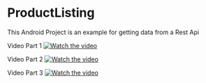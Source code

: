 # ProductListing
This Android Project is an example for getting data from a Rest Api

Video Part 1
[![Watch the video](https://nasiloluyo.com/wp-content/uploads/2016/08/youtube_ana_gorsel-1-768x464.jpg)](https://youtu.be/-OmZY6cXCt4)

Video Part 2
[![Watch the video](https://nasiloluyo.com/wp-content/uploads/2016/08/youtube_ana_gorsel-1-768x464.jpg)](https://youtu.be/fWyROkuqp6g)

Video Part 3
[![Watch the video](https://nasiloluyo.com/wp-content/uploads/2016/08/youtube_ana_gorsel-1-768x464.jpg)](https://youtu.be/fWyROkuqp6g)
